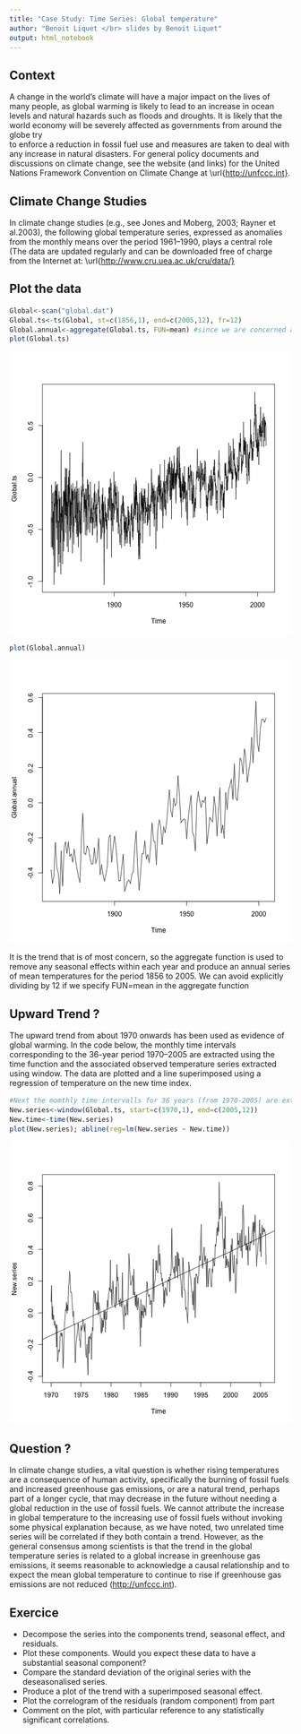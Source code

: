 ```yaml
---
title: "Case Study: Time Series: Global temperature"
author: "Benoit Liquet </br> slides by Benoit Liquet"
output: html_notebook
---
```

  
  
##  Context
A change in the world’s climate will have a major impact on the lives of
many people, as global warming is likely to lead to an increase in ocean levels
and natural hazards such as floods and droughts. It is likely that the world
economy will be severely affected as governments from around the globe try  
to enforce a reduction in fossil fuel use and measures are taken to deal with
any increase in natural disasters. For general policy documents and discussions on climate change, see the website
(and links) for the United Nations Framework Convention on Climate Change at
\url{http://unfccc.int}.

## Climate Change Studies
In climate change studies (e.g., see Jones and Moberg, 2003; Rayner et al.2003), the following global temperature series, expressed as anomalies from
the monthly means over the period 1961–1990, plays a central role (The data are updated regularly and can be downloaded free of charge from the Internet at: \url{http://www.cru.uea.ac.uk/cru/data/}

                                                                     
## Plot the data

```r
Global<-scan("global.dat")
Global.ts<-ts(Global, st=c(1856,1), end=c(2005,12), fr=12)
Global.annual<-aggregate(Global.ts, FUN=mean) #since we are concerned about the trend we use 'agregate'
plot(Global.ts) 
```

![plot of chunk unnamed-chunk-1](figure/unnamed-chunk-1-1.png)

```r
plot(Global.annual) 
```

![plot of chunk unnamed-chunk-1](figure/unnamed-chunk-1-2.png)

 
 It is the trend that is of most concern, so the aggregate function is used
to remove any seasonal effects within each year and produce an annual series
of mean temperatures for the period 1856 to 2005. We can avoid
explicitly dividing by 12 if we specify FUN=mean in the aggregate function

## Upward Trend ?
The upward trend from about 1970 onwards has been used as evidence
of global warming. In the code below, the monthly time intervals
corresponding to the 36-year period 1970–2005 are extracted using the
time function and the associated observed temperature series extracted using
window. The data are plotted and a line superimposed using a regression of
temperature on the new time index.
 

```r
#Next the momthly time intervalls for 36 years (from 1970-2005) are extracted using the 'time' FUNCTION
New.series<-window(Global.ts, start=c(1970,1), end=c(2005,12))
New.time<-time(New.series)
plot(New.series); abline(reg=lm(New.series ~ New.time)) 
```

![plot of chunk unnamed-chunk-2](figure/unnamed-chunk-2-1.png)
## Question ?
In climate change studies, a vital question is whether rising
temperatures are a consequence of human activity, specifically the burning
of fossil fuels and increased greenhouse gas emissions, or are a natural trend,
perhaps part of a longer cycle, that may decrease in the future without needing
a global reduction in the use of fossil fuels. We cannot attribute the increase in
global temperature to the increasing use of fossil fuels without invoking some
physical explanation because, as we have noted, two unrelated time
series will be correlated if they both contain a trend. However, as the general
consensus among scientists is that the trend in the global temperature series is
related to a global increase in greenhouse gas emissions, it seems reasonable to
acknowledge a causal relationship and to expect the mean global temperature
to continue to rise if greenhouse gas emissions are not reduced (http://unfccc.int).

## Exercice
   - Decompose the series into the components trend, seasonal effect, and
residuals. 
   - Plot these components. Would you expect these data to have
a substantial seasonal component? 
   - Compare the standard deviation of
the original series with the deseasonalised series. 
   - Produce a plot of the trend with a superimposed seasonal effect.
   - Plot the correlogram of the residuals (random component) from part
   - Comment on the plot, with particular reference to any statistically
significant correlations.
